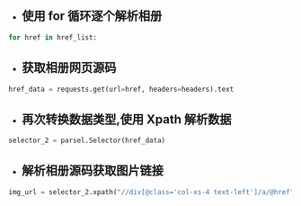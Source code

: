 - ## 使用 for 循环逐个解析相册

```py
for href in href_list:
```
- ## 获取相册网页源码

```py
href_data = requests.get(url=href, headers=headers).text
```
- ## 再次转换数据类型,使用 Xpath 解析数据

```py
selector_2 = parsel.Selector(href_data)
```
- ## 解析相册源码获取图片链接

```py
img_url = selector_2.xpath("//div[@class='col-xs-4 text-left']/a/@href").get()
```